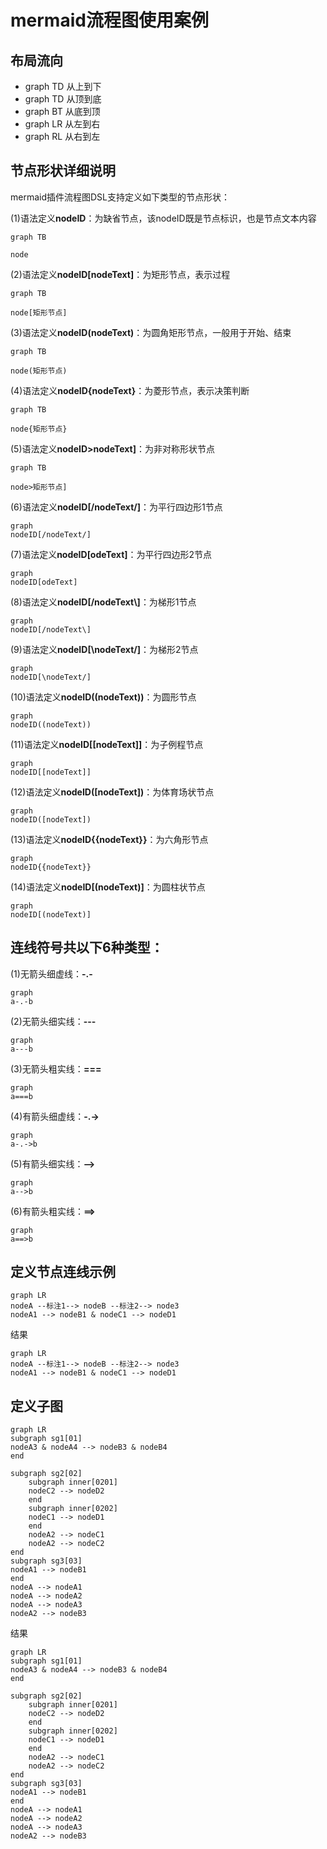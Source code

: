 # mermaid流程图使用案例

## 布局流向

- graph TD 从上到下
- graph TD 从顶到底
- graph BT 从底到顶
- graph LR 从左到右
- graph RL 从右到左



## 节点形状详细说明

mermaid插件流程图DSL支持定义如下类型的节点形状：

(1)语法定义**nodeID**：为缺省节点，该nodeID既是节点标识，也是节点文本内容

```mermaid
graph TB

node
```



(2)语法定义**nodeID[nodeText]**：为矩形节点，表示过程

```mermaid
graph TB

node[矩形节点]
```



(3)语法定义**nodeID(nodeText)**：为圆角矩形节点，一般用于开始、结束

```mermaid
graph TB

node(矩形节点)
```



(4)语法定义**nodeID{nodeText}**：为菱形节点，表示决策判断

```mermaid
graph TB

node{矩形节点}
```



(5)语法定义**nodeID>nodeText]**：为非对称形状节点

```mermaid
graph TB

node>矩形节点]
```



(6)语法定义**nodeID[/nodeText/]**：为平行四边形1节点

```mermaid
graph
nodeID[/nodeText/]
```



(7)语法定义**nodeID[odeText]**：为平行四边形2节点

```mermaid
graph
nodeID[odeText]
```



(8)语法定义**nodeID[/nodeText\\]**：为梯形1节点

```mermaid
graph
nodeID[/nodeText\]
```



(9)语法定义**nodeID[\nodeText/]**：为梯形2节点

```mermaid
graph
nodeID[\nodeText/]
```



(10)语法定义**nodeID((nodeText))**：为圆形节点

```mermaid
graph
nodeID((nodeText))
```



(11)语法定义**nodeID[[nodeText]]**：为子例程节点

```mermaid
graph
nodeID[[nodeText]]
```



(12)语法定义**nodeID([nodeText])**：为体育场状节点

```mermaid
graph
nodeID([nodeText])
```



(13)语法定义**nodeID{{nodeText}}**：为六角形节点

```mermaid
graph
nodeID{{nodeText}}
```



(14)语法定义**nodeID[(nodeText)]**：为圆柱状节点

```mermaid
graph
nodeID[(nodeText)]
```

## 连线符号共以下6种类型：

(1)无箭头细虚线：**-.-**

```mermaid
graph
a-.-b
```



(2)无箭头细实线：**---**

```mermaid
graph
a---b
```



(3)无箭头粗实线：**===**

```mermaid
graph
a===b
```



(4)有箭头细虚线：**-.->**

```mermaid
graph
a-.->b
```



(5)有箭头细实线：**-–>**

```mermaid
graph
a-->b
```



(6)有箭头粗实线：**==>**

```mermaid
graph
a==>b
```



## 定义节点连线示例

```
graph LR
nodeA --标注1--> nodeB --标注2--> node3
nodeA1 --> nodeB1 & nodeC1 --> nodeD1
```

结果

```mermaid
graph LR
nodeA --标注1--> nodeB --标注2--> node3
nodeA1 --> nodeB1 & nodeC1 --> nodeD1
```

## 定义子图

```shell
graph LR
subgraph sg1[01]
nodeA3 & nodeA4 --> nodeB3 & nodeB4
end

subgraph sg2[02]
	subgraph inner[0201]
	nodeC2 --> nodeD2
	end
	subgraph inner[0202]
	nodeC1 --> nodeD1
	end
	nodeA2 --> nodeC1
	nodeA2 --> nodeC2
end
subgraph sg3[03]
nodeA1 --> nodeB1
end
nodeA --> nodeA1
nodeA --> nodeA2
nodeA --> nodeA3
nodeA2 --> nodeB3
```

结果

```mermaid
graph LR
subgraph sg1[01]
nodeA3 & nodeA4 --> nodeB3 & nodeB4
end

subgraph sg2[02]
	subgraph inner[0201]
	nodeC2 --> nodeD2
	end
	subgraph inner[0202]
	nodeC1 --> nodeD1
	end
	nodeA2 --> nodeC1
	nodeA2 --> nodeC2
end
subgraph sg3[03]
nodeA1 --> nodeB1
end
nodeA --> nodeA1
nodeA --> nodeA2
nodeA --> nodeA3
nodeA2 --> nodeB3
```

